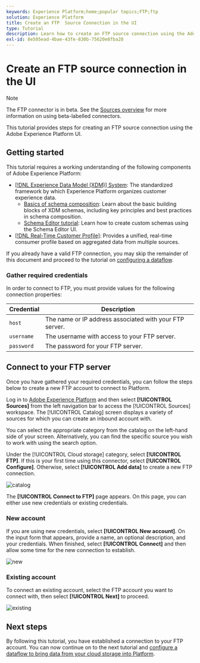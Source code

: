 ```yaml
---
keywords: Experience Platform;home;popular topics;FTP;ftp
solution: Experience Platform
title: Create an FTP  Source Connection in the UI
type: Tutorial
description: Learn how to create an FTP source connection using the Adobe Experience Platform UI.
exl-id: 8e505ead-4bae-43fe-830b-75620e8fba28
---
```

# Create an FTP source connection in the UI

>[!NOTE]
>
>The FTP connector is in beta. See the [Sources overview](../../../../home.md#terms-and-conditions) for more information on using beta-labelled connectors.

This tutorial provides steps for creating an FTP source connection using the Adobe Experience Platform UI.

## Getting started

This tutorial requires a working understanding of the following components of Adobe Experience Platform:

* [[!DNL Experience Data Model (XDM)] System](../../../../../xdm/home.md): The standardized framework by which Experience Platform organizes customer experience data.
  * [Basics of schema composition](../../../../../xdm/schema/composition.md): Learn about the basic building blocks of XDM schemas, including key principles and best practices in schema composition.
  * [Schema Editor tutorial](../../../../../xdm/tutorials/create-schema-ui.md): Learn how to create custom schemas using the Schema Editor UI.
* [[!DNL Real-Time Customer Profile]](../../../../../profile/home.md): Provides a unified, real-time consumer profile based on aggregated data from multiple sources.

If you already have a valid FTP connection, you may skip the remainder of this document and proceed to the tutorial on [configuring a dataflow](../../dataflow/batch/cloud-storage.md).

### Gather required credentials

In order to connect to FTP, you must provide values for the following connection properties:

| Credential | Description |
| ---------- | ----------- |
| `host` | The name or IP address associated with your FTP server. |
| `username` | The username with access to your FTP server. |
| `password` | The password for your FTP server. |

## Connect to your FTP server

Once you have gathered your required credentials, you can follow the steps below to create a new FTP account to connect to Platform.

Log in to [Adobe Experience Platform](https://platform.adobe.com) and then select **[!UICONTROL Sources]** from the left navigation bar to access the [!UICONTROL Sources] workspace. The [!UICONTROL Catalog] screen displays a variety of sources for which you can create an inbound account with.

You can select the appropriate category from the catalog on the left-hand side of your screen. Alternatively, you can find the specific source you wish to work with using the search option.

Under the [!UICONTROL Cloud storage] category, select **[!UICONTROL FTP]**. If this is your first time using this connector, select **[!UICONTROL Configure]**. Otherwise, select **[!UICONTROL Add data]** to create a new FTP connection.

![catalog](../../../../images/tutorials/create/ftp/catalog.png)

The **[!UICONTROL Connect to FTP]** page appears. On this page, you can either use new credentials or existing credentials.

### New account

If you are using new credentials, select **[!UICONTROL New account]**. On the input form that appears, provide a name, an optional description, and your credentials. When finished, select **[!UICONTROL Connect]** and then allow some time for the new connection to establish.

![new](../../../../images/tutorials/create/ftp/new.png)

### Existing account

To connect an existing account, select the FTP account you want to connect with, then select **[!UICONTROL Next]** to proceed.

![existing](../../../../images/tutorials/create/ftp/existing.png)

## Next steps

By following this tutorial, you have established a connection to your FTP account. You can now continue on to the next tutorial and [configure a dataflow to bring data from your cloud storage into Platform](../../dataflow/batch/cloud-storage.md).
